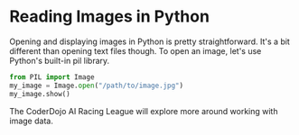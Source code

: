 # Reading Images in Python

Opening and displaying images in Python is pretty straightforward. It's a bit different than opening text files though. To open an image, let's use Python's built-in pil library.

```python
from PIL import Image
my_image = Image.open("/path/to/image.jpg")
my_image.show()
```

The CoderDojo AI Racing League will explore more around working with image data.